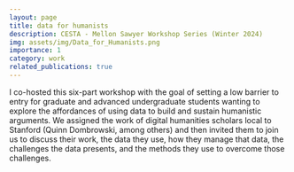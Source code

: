 ```yaml
---
layout: page
title: data for humanists
description: CESTA - Mellon Sawyer Workshop Series (Winter 2024)
img: assets/img/Data_for_Humanists.png
importance: 1
category: work
related_publications: true
---
```

I co-hosted this six-part workshop with the goal of setting a low barrier to entry for graduate and advanced undergraduate students wanting to explore the affordances of using data to build and sustain humanistic arguments. We assigned the work of digital humanities scholars local to Stanford (Quinn Dombrowski, among others) and then invited them to join us to discuss their work, the data they use, how they manage that data, the challenges the data presents, and the methods they use to overcome those challenges.
